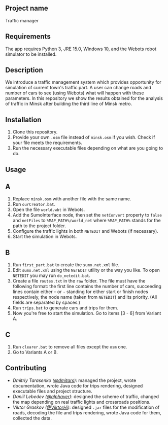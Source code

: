 Project name
----
Traffic manager

Requirements
----
The app requires Python 3, JRE 15.0, Windows 10, and the Webots robot simulator to be installed.

Description
----
We introduce a traffic management system which provides opportunity for simulation of current town's traffic part. A user can change roads and number of cars to see (using Webots) what will happen with these parameters.
In this repository we show the results obtained for the analysis of traffic in Minsk after building the third line of Minsk metro. 

Installation
----
1. Clone this repository.
2. Provide your own `.osm` file instead of `minsk.osm` if you wish. Check if your file meets the requirements.
3. Run the necessary executable files depending on what are you going to do.

Usage
----
## A
1. Replace `minsk.osm` with another file with the same name.
2. Run `ourCreator.bat`.
3. Open the file `world.wbt` in Webots.
4. Add the SumoInterface node, then set the `netConvert` property to `false` and `netFiles` to `%MAP_PATH%/world_net` where `%MAP_PATH%` stands for the path to the project folder.
5. Configure the traffic lights in both `NETEDIT` and Webots (if necessary).
6. Start the simulation in Webots.
## B
1. Run `first_part.bat` to create the `sumo.net.xml` file.
2. Edit `sumo.net.xml` using the `NETEDIT` utility or the way you like. To open `NETEDIT` you may run `do_netedit.bat`.
3. Create a file `routes.txt` in the `raw` folder. The file must have the following format: the first line contains the number of cars, succeeding lines contain either `+` or `-` standing for either start or finish nodes respectively, the node name (taken from `NETEDIT`) and its priority. (All fields are separated by spaces.)
4. Run `trips.bat` to generate cars and trips for them.
5. Now you're free to start the simulation. Go to items [3 - 6] from Variant A.
## C
1. Run `clearer.bat` to remove all files except the `osm` one.
2. Go to Variants A or B.

Contributing
----
* _Dmitriy Tarasenko ([@dmitars](github.com/dmitars))_: managed the project, wrote documentation, wrote Java code for trips rendering, designed executable files and project structure.
* _Daniil Lebedev ([@alphaver](github.com/alphaver))_: designed the scheme of traffic, changed the map depending on real traffic lights and crossroads positions.
* _Viktor Graskov ([@ViktorHi](github.com/ViktoHi))_: designed `.jar` files for the modification of roads, decoding the file and trips rendering, wrote Java code for them, collected the data.

